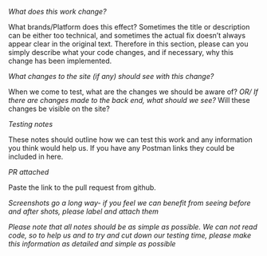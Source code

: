 *What does this work change?*

What brands/Platform does this effect?
Sometimes the title or description can be either too technical, and sometimes the actual fix doesn’t always appear clear in the original text. Therefore in this section, please can you simply describe what your code changes, and if necessary, why this change has been implemented.

*What changes to the site (if any) should see with this change?*

When we come to test, what are the changes we should be aware of? 
*OR/ If there are changes made to the back end, what should we see?*
Will these changes be visible on the site?

*Testing notes*

These notes should outline how we can test this work and any information you think would help us. If you have any Postman links they could be included in here.

*PR attached*

Paste the link to the pull request from github.

_Screenshots go a long way- if you feel we can benefit from seeing before and after shots, please label and attach them_

_Please note that all notes should be as simple as possible. We can not read code, so to help us and to try and cut down our testing time, please make this information as detailed and simple as possible_
